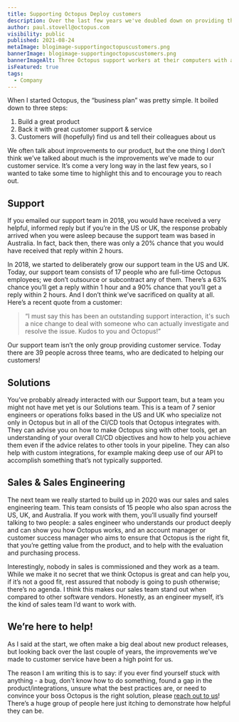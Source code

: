 ```yaml
---
title: Supporting Octopus Deploy customers
description: Over the last few years we've doubled down on providing the best support possible for our customers.
author: paul.stovell@octopus.com
visibility: public
published: 2021-08-24
metaImage: blogimage-supportingoctopuscustomers.png
bannerImage: blogimage-supportingoctopuscustomers.png
bannerImageAlt: Three Octopus support workers at their computers with a clock above each, one showing US time, one UK time and one AUS time.
isFeatured: true
tags:
  - Company
---
```


When I started Octopus, the “business plan” was pretty simple. It boiled down to three steps:

1. Build a great product
1. Back it with great customer support & service
1. Customers will (hopefully) find us and tell their colleagues about us

We often talk about improvements to our product, but the one thing I don’t think we’ve talked about much is the improvements we’ve made to our customer service. It’s come a very long way in the last few years, so I wanted to take some time to highlight this and to encourage you to reach out. 

## Support

If you emailed our support team in 2018, you would have received a very helpful, informed reply but if you’re in the US or UK, the response probably arrived when you were asleep because the support team was based in Australia. In fact, back then, there was only a 20% chance that you would have received that reply within 2 hours. 

In 2018, we started to deliberately grow our support team in the US and UK. Today, our support team consists of 17 people who are full-time Octopus employees; we don’t outsource or subcontract any of them. There’s a 63% chance you’ll get a reply within 1 hour and a 90% chance that you’ll get a reply within 2 hours. And I don’t think we’ve sacrificed on quality at all. Here’s a recent quote from a customer:

> “I must say this has been an outstanding support interaction, it's such a nice change to deal with someone who can actually investigate and resolve the issue. Kudos to you and Octopus!”

Our support team isn’t the only group providing customer service. Today there are 39 people across three teams, who are dedicated to helping our customers!

## Solutions

You’ve probably already interacted with our Support team, but a team you might not have met yet is our Solutions team. This is a team of 7 senior engineers or operations folks based in the US and UK who specialize not only in Octopus but in all of the CI/CD tools that Octopus integrates with. They can advise you on how to make Octopus sing with other tools, get an understanding of your overall CI/CD objectives and how to help you achieve them even if the advice relates to other tools in your pipeline. They can also help with custom integrations, for example making deep use of our API to accomplish something that’s not typically supported.

## Sales & Sales Engineering

The next team we really started to build up in 2020 was our sales and sales engineering team. This team consists of 15 people who also span across the US, UK, and Australia. If you work with them, you’ll usually find yourself talking to two people: a sales engineer who understands our product deeply and can show you how Octopus works, and an account manager or customer success manager who aims to ensure that Octopus is the right fit, that you’re getting value from the product, and to help with the evaluation and purchasing process. 

Interestingly, nobody in sales is commissioned and they work as a team. While we make it no secret that we think Octopus is great and can help you, if it’s not a good fit, rest assured that nobody is going to push otherwise; there’s no agenda. I think this makes our sales team stand out when compared to other software vendors. Honestly, as an engineer myself, it’s the kind of sales team I’d want to work with. 

## We’re here to help!

As I said at the start, we often make a big deal about new product releases, but looking back over the last couple of years, the improvements we've made to customer service have been a high point for us.

The reason I am writing this is to say: if you ever find yourself stuck with anything - a bug, don't know how to do something, found a gap in the product/integrations, unsure what the best practices are, or need to convince your boss Octopus is the right solution, please [reach out to us](https://octopus.com/support)! There’s a huge group of people here just itching to demonstrate how helpful they can be. 
